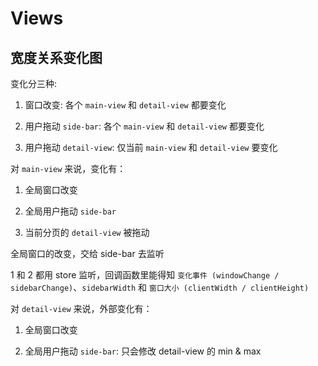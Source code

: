 # Views

## 宽度关系变化图

变化分三种:

1. 窗口改变: 各个 `main-view` 和 `detail-view` 都要变化

2. 用户拖动 `side-bar`: 各个 `main-view` 和 `detail-view` 都要变化

3. 用户拖动 `detail-view`: 仅当前 `main-view` 和 `detail-view` 要变化


对 `main-view` 来说，变化有：

1. 全局窗口改变

2. 全局用户拖动 `side-bar`

3. 当前分页的 `detail-view` 被拖动

全局窗口的改变，交给 side-bar 去监听

1 和 2 都用 store 监听，回调函数里能得知 `变化事件 (windowChange / sidebarChange)`、`sidebarWidth` 和 `窗口大小 (clientWidth / clientHeight)`

对 `detail-view` 来说，外部变化有：

1. 全局窗口改变

2. 全局用户拖动 `side-bar`: 只会修改 detail-view 的 min & max